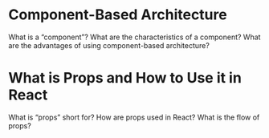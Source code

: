# Component-Based Architecture

What is a “component”?
What are the characteristics of a component?
What are the advantages of using component-based architecture?

# What is Props and How to Use it in React

What is “props” short for?
How are props used in React?
What is the flow of props?